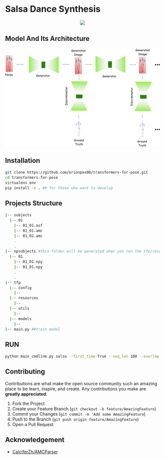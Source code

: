 # Salsa Dance Synthesis
<p align="center">

<img src="docs/img/salsa_dance.gif">

</p>

## Model And Its Architecture

<p align="center">

<img src="docs/img/model.png">

</p>

## Installation

```bash
git clone https://github.com/orionpax00/transformers-for-pose.git
cd transformers-for-pose
virtualenv env
pip install -e . ## for those who want to develop
```

## Projects Structure
```bash
|-- subjects
  |-- 01
    |-- 01_01.asf
    |-- 01_01.amc
    |-- 01_02.amc
    .
    .
|-- npsubjects #this folder will be generated when you run the tfp/resources/amc_to_numpy.py
  |-- 01
    |-- 01_01.npy
    |-- 01_01.npy
    .
    .
|-- tfp
  |-- config
    |--
  |-- resources
    |--
  |-- utils
    |--
  |-- models
    |--
|-- main.py ##train model
```

## RUN
```bash
python main_cmdline.py salsa --first_time True --seq_len 100 --overlap 0
```
## Contributing

Contributions are what make the open source community such an amazing place to be learn, inspire, and create. Any contributions you make are **greatly appreciated**.

1. Fork the Project
2. Create your Feature Branch (`git checkout -b feature/AmazingFeature`)
3. Commit your Changes (`git commit -m 'Add some AmazingFeature`)
4. Push to the Branch (`git push origin feature/AmazingFeature`)
5. Open a Pull Request


## Acknowledgement

* [CalciferZh/AMCParser](https://github.com/CalciferZh/AMCParser/blob/master/amc_parser.py)
